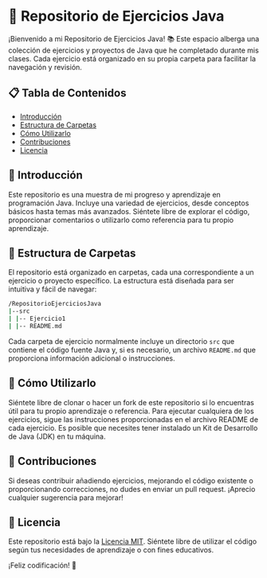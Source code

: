 # 🚀 Repositorio de Ejercicios Java

¡Bienvenido a mi Repositorio de Ejercicios Java! 📚 Este espacio alberga una colección de ejercicios y proyectos de Java que he completado durante mis clases. Cada ejercicio está organizado en su propia carpeta para facilitar la navegación y revisión.

## 📋 Tabla de Contenidos

- [Introducción](#introducción)
- [Estructura de Carpetas](#estructura-de-carpetas)
- [Cómo Utilizarlo](#cómo-utilizarlo)
- [Contribuciones](#contribuciones)
- [Licencia](#licencia)

## 🌟 Introducción

Este repositorio es una muestra de mi progreso y aprendizaje en programación Java. Incluye una variedad de ejercicios, desde conceptos básicos hasta temas más avanzados. Siéntete libre de explorar el código, proporcionar comentarios o utilizarlo como referencia para tu propio aprendizaje.

## 📂 Estructura de Carpetas

El repositorio está organizado en carpetas, cada una correspondiente a un ejercicio o proyecto específico. La estructura está diseñada para ser intuitiva y fácil de navegar:
```cmd
/RepositorioEjerciciosJava
|--src
| |-- Ejercicio1
| |-- README.md
```

Cada carpeta de ejercicio normalmente incluye un directorio `src` que contiene el código fuente Java y, si es necesario, un archivo `README.md` que proporciona información adicional o instrucciones.

## 🚀 Cómo Utilizarlo

Siéntete libre de clonar o hacer un fork de este repositorio si lo encuentras útil para tu propio aprendizaje o referencia. Para ejecutar cualquiera de los ejercicios, sigue las instrucciones proporcionadas en el archivo README de cada ejercicio. Es posible que necesites tener instalado un Kit de Desarrollo de Java (JDK) en tu máquina.

## 🤝 Contribuciones

Si deseas contribuir añadiendo ejercicios, mejorando el código existente o proporcionando correcciones, no dudes en enviar un pull request. ¡Aprecio cualquier sugerencia para mejorar!

## 📄 Licencia

Este repositorio está bajo la [Licencia MIT](LICENSE). Siéntete libre de utilizar el código según tus necesidades de aprendizaje o con fines educativos.

¡Feliz codificación! 🎉

